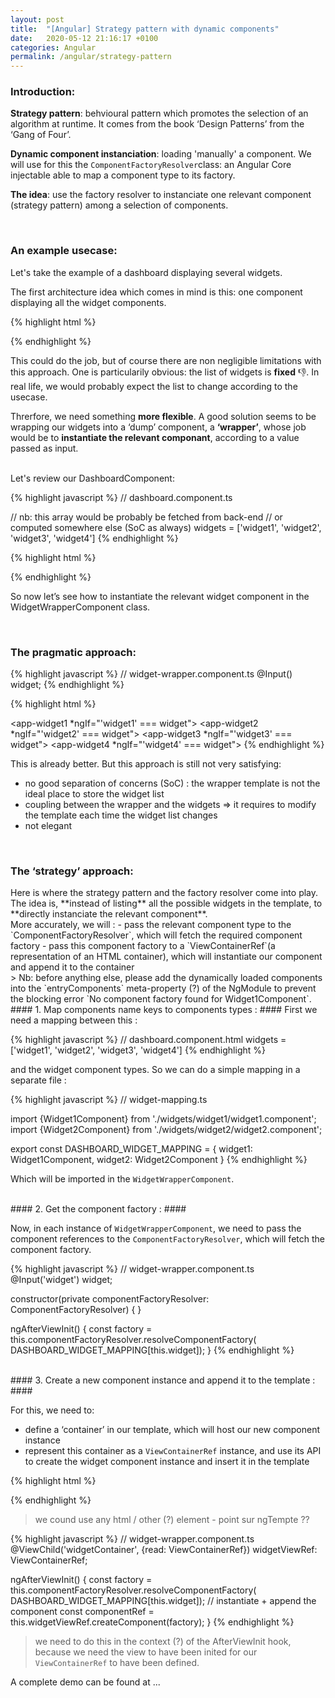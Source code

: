 ```yaml
---
layout: post
title:  "[Angular] Strategy pattern with dynamic components"
date:   2020-05-12 21:16:17 +0100
categories: Angular
permalink: /angular/strategy-pattern
---
```


<h3>Introduction:</h3>

**Strategy pattern**: behvioural pattern which promotes the selection of an algorithm at runtime. It comes from the book ‘Design Patterns’ from the ‘Gang of Four’.

**Dynamic component instanciation**: loading 'manually' a component. We will use for this the 
`ComponentFactoryResolver`class: an Angular Core injectable able to map a component type to its factory.

**The idea**: use the factory resolver to instanciate one relevant component (strategy pattern) among a selection of components.

<br/>
<h3>An example usecase:</h3>

Let's take the example of a dashboard displaying several widgets.

The first architecture idea which comes in mind is this: one component displaying all the widget components.

{% highlight html %}
<!-- dashboard.component.html -->
<div>
  <app-widget1></app-widget1>
  <app-widget2></app-widget2>
  <app-widget3></app-widget3>
  <app-widget4></app-widget4>
</div>
{% endhighlight %}

This could do the job, but of course there are non negligible limitations with this approach. One is particularily obvious: the list of widgets is **fixed** 👎. In real life, we would probably expect the list to change according to the usecase.
<br/>

Threrfore, we need something **more flexible**. A good solution seems to be wrapping our widgets into a ‘dump’ component, a **‘wrapper’**, whose job would be to **instantiate the relevant componant**, according to a value passed as input.

<br/>
Let's review our DashboardComponent:

{% highlight javascript %}
// dashboard.component.ts
 
// nb: this array would be probably be fetched from back-end 
// or computed somewhere else (SoC as always)
widgets = ['widget1', 'widget2', 'widget3', 'widget4']
{% endhighlight %}

{% highlight html %}
<!-- dashboard.component.html -->
<div *ngFor="let widget of widgets">
  <app-widget-wrapper [input]="widget"></app-widget-wrapper>
</div>
{% endhighlight %}

So now let’s see how to instantiate the relevant widget component in the WidgetWrapperComponent class.

<br/>
<h3>The pragmatic approach:</h3>

{% highlight javascript %}
// widget-wrapper.component.ts
@Input() widget;
{% endhighlight %}

{% highlight html %}
<!-- widget-wrapper.component.html -->
<app-widget1 *ngIf="'widget1' === widget"></app-widget1>
<app-widget2 *ngIf="'widget2' === widget"></app-widget2>
<app-widget3 *ngIf="'widget3' === widget"></app-widget3>
<app-widget4 *ngIf="'widget4' === widget"></app-widget4>
{% endhighlight %}


This is already better. But this approach is still not very satisfying:
- no good separation of concerns (SoC) : the wrapper template is not the ideal place to store the widget list
- coupling between the wrapper and the widgets => it requires to modify the template each time the widget list changes
- not elegant 

<br/>
<h3>The ‘strategy’ approach: </h3>
Here is where the strategy pattern and the factory resolver come into play. The idea is, **instead of listing** all the possible widgets in the template, to **directly instanciate the relevant component**.

<br/>
More accurately, we will :
- pass the relevant component type to the `ComponentFactoryResolver`, which will fetch the required component factory
- pass this component factory to a `ViewContainerRef`(a representation of an HTML container), which will instantiate our component and append it to the container
<br/>
> Nb: before anything else, please add the dynamically loaded components into the `entryComponents` meta-property (?) of the NgModule to prevent the blocking error `No component factory found for Widget1Component`.

<br/>
#### 1. Map components name keys to components types : ####
First we need a mapping between this :

{% highlight javascript %}
// dashboard.component.html
widgets = ['widget1', 'widget2', 'widget3', 'widget4']
{% endhighlight %}

and the widget component types. So we can do a simple mapping in a separate file :

{% highlight javascript %}
// widget-mapping.ts
 
import {Widget1Component} from './widgets/widget1/widget1.component';
import {Widget2Component} from './widgets/widget2/widget2.component';
 
export const DASHBOARD_WIDGET_MAPPING = {
    widget1: Widget1Component,
    widget2: Widget2Component
  }
{% endhighlight %}

Which will be imported in the `WidgetWrapperComponent`.

<br/>
#### 2. Get the component factory : ####

Now, in each instance of `WidgetWrapperComponent`, we need to pass the component references to the `ComponentFactoryResolver`, which will fetch the component factory.

{% highlight javascript %}
// widget-wrapper.component.ts
@Input('widget') widget;
 
constructor(private componentFactoryResolver: ComponentFactoryResolver) { }
 
ngAfterViewInit() {
    const factory = this.componentFactoryResolver.resolveComponentFactory(
      DASHBOARD_WIDGET_MAPPING[this.widget]);
}
{% endhighlight %}

<br/>
#### 3. Create a new component instance and append it to the template : ####

For this, we need to:
- define a ‘container’ in our template, which will host our new component instance
- represent this container as a `ViewContainerRef` instance, and use its API to create the widget component instance and insert it in the template

{% highlight html %}
<!-- widget-wrapper.component.html -->
<div #widgetContainer></div>
{% endhighlight %}

> we cound use any html / other (?) element - point sur ngTempte ??

{% highlight javascript %}
// widget-wrapper.component.ts
@ViewChild('widgetContainer', {read: ViewContainerRef}) widgetViewRef: ViewContainerRef;
 
ngAfterViewInit() {
    const factory = this.componentFactoryResolver.resolveComponentFactory(
      DASHBOARD_WIDGET_MAPPING[this.widget]);
    // instantiate + append the component
    const componentRef = this.widgetViewRef.createComponent(factory);
}
{% endhighlight %}

> we need to do this in the context (?) of the AfterViewInit hook, because we need the view to have been inited for our `ViewContainerRef` to have been defined.

A complete demo can be found at ...